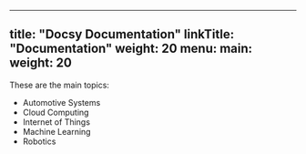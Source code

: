 
---
title: "Docsy Documentation"
linkTitle: "Documentation"
weight: 20
menu:
  main:
    weight: 20
---

These are the main topics:

* Automotive Systems
* Cloud Computing
* Internet of Things
* Machine Learning
* Robotics
